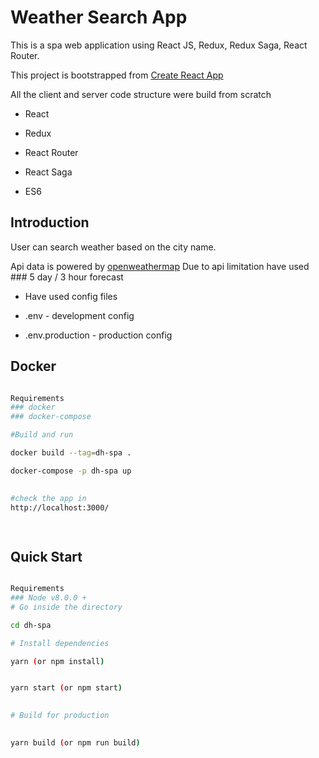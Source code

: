 
  

# Weather Search App

  

  

This is a spa web application using React JS, Redux, Redux Saga, React Router.

  

This project is bootstrapped from [Create React App](https://github.com/facebook/create-react-app)
  

All the client and server code structure were build from scratch

  

- React

  

- Redux

  

- React Router

  

- React Saga

  

- ES6

  
  

  

## Introduction

  

User can search weather based on the city name.

 Api data is powered by [openweathermap](https://openweathermap.org/api)
Due to api limitation have used ### 5 day / 3 hour forecast


- Have used config files

- .env - development config

- .env.production - production config


## Docker


```bash

Requirements
### docker
### docker-compose

#Build and run

docker build --tag=dh-spa .

docker-compose -p dh-spa up

 
#check the app in
http://localhost:3000/

  
```

  

  

## Quick Start

  

  

```bash

Requirements
### Node v8.0.0 +
# Go inside the directory

cd dh-spa

# Install dependencies

yarn (or npm install)


yarn start (or npm start)

  
# Build for production

 
yarn build (or npm run build)

 
```

 

